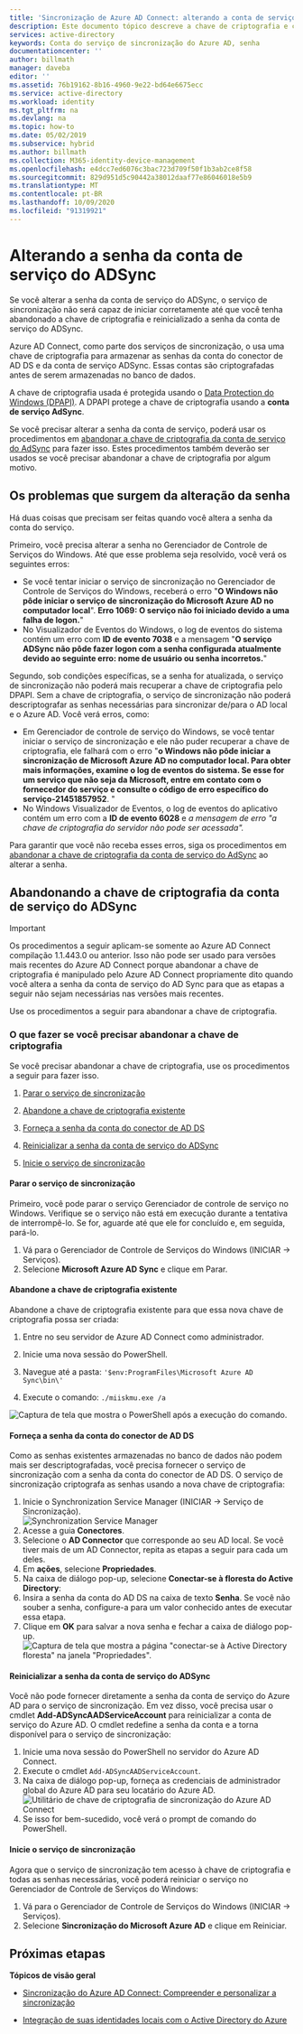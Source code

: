 ```yaml
---
title: 'Sincronização de Azure AD Connect: alterando a conta de serviço ADSync | Microsoft Docs'
description: Este documento tópico descreve a chave de criptografia e como abandoná-la depois que a senha tiver sido alterada.
services: active-directory
keywords: Conta do serviço de sincronização do Azure AD, senha
documentationcenter: ''
author: billmath
manager: daveba
editor: ''
ms.assetid: 76b19162-8b16-4960-9e22-bd64e6675ecc
ms.service: active-directory
ms.workload: identity
ms.tgt_pltfrm: na
ms.devlang: na
ms.topic: how-to
ms.date: 05/02/2019
ms.subservice: hybrid
ms.author: billmath
ms.collection: M365-identity-device-management
ms.openlocfilehash: e4dcc7ed6076c3bac723d709f50f1b3ab2ce8f58
ms.sourcegitcommit: 829d951d5c90442a38012daaf77e86046018e5b9
ms.translationtype: MT
ms.contentlocale: pt-BR
ms.lasthandoff: 10/09/2020
ms.locfileid: "91319921"
---
```

# <a name="changing-the-adsync-service-account-password"></a>Alterando a senha da conta de serviço do ADSync
Se você alterar a senha da conta de serviço do ADSync, o serviço de sincronização não será capaz de iniciar corretamente até que você tenha abandonado a chave de criptografia e reinicializado a senha da conta de serviço do ADSync. 

Azure AD Connect, como parte dos serviços de sincronização, o usa uma chave de criptografia para armazenar as senhas da conta do conector de AD DS e da conta de serviço ADSync.  Essas contas são criptografadas antes de serem armazenadas no banco de dados. 

A chave de criptografia usada é protegida usando o [Data Protection do Windows (DPAPI)](/previous-versions/ms995355(v=msdn.10)). A DPAPI protege a chave de criptografia usando a **conta de serviço AdSync**. 

Se você precisar alterar a senha da conta de serviço, poderá usar os procedimentos em [abandonar a chave de criptografia da conta de serviço do AdSync](#abandoning-the-adsync-service-account-encryption-key) para fazer isso.  Estes procedimentos também deverão ser usados se você precisar abandonar a chave de criptografia por algum motivo.

## <a name="issues-that-arise-from-changing-the-password"></a>Os problemas que surgem da alteração da senha
Há duas coisas que precisam ser feitas quando você altera a senha da conta do serviço.

Primeiro, você precisa alterar a senha no Gerenciador de Controle de Serviços do Windows.  Até que esse problema seja resolvido, você verá os seguintes erros:


- Se você tentar iniciar o serviço de sincronização no Gerenciador de Controle de Serviços do Windows, receberá o erro "**O Windows não pôde iniciar o serviço de sincronização do Microsoft Azure AD no computador local**". **Erro 1069: O serviço não foi iniciado devido a uma falha de logon.**"
- No Visualizador de Eventos do Windows, o log de eventos do sistema contém um erro com **ID de evento 7038** e a mensagem "**O serviço ADSync não pôde fazer logon com a senha configurada atualmente devido ao seguinte erro: nome de usuário ou senha incorretos.**"

Segundo, sob condições específicas, se a senha for atualizada, o serviço de sincronização não poderá mais recuperar a chave de criptografia pelo DPAPI. Sem a chave de criptografia, o serviço de sincronização não poderá descriptografar as senhas necessárias para sincronizar de/para o AD local e o Azure AD.
Você verá erros, como:

- Em Gerenciador de controle de serviço do Windows, se você tentar iniciar o serviço de sincronização e ele não puder recuperar a chave de criptografia, ele falhará com o erro "<strong>o Windows não pôde iniciar a sincronização de Microsoft Azure AD no computador local. Para obter mais informações, examine o log de eventos do sistema. Se esse for um serviço que não seja da Microsoft, entre em contato com o fornecedor do serviço e consulte o código de erro específico do serviço-21451857952</strong>. "
- No Windows Visualizador de Eventos, o log de eventos do aplicativo contém um erro com a **ID de evento 6028** e *a mensagem de erro "a chave de criptografia do servidor não pode ser acessada".*

Para garantir que você não receba esses erros, siga os procedimentos em [abandonar a chave de criptografia da conta de serviço do AdSync](#abandoning-the-adsync-service-account-encryption-key) ao alterar a senha.
 
## <a name="abandoning-the-adsync-service-account-encryption-key"></a>Abandonando a chave de criptografia da conta de serviço do ADSync
>[!IMPORTANT]
>Os procedimentos a seguir aplicam-se somente ao Azure AD Connect compilação 1.1.443.0 ou anterior. Isso não pode ser usado para versões mais recentes do Azure AD Connect porque abandonar a chave de criptografia é manipulado pelo Azure AD Connect propriamente dito quando você altera a senha da conta de serviço do AD Sync para que as etapas a seguir não sejam necessárias nas versões mais recentes.   

Use os procedimentos a seguir para abandonar a chave de criptografia.

### <a name="what-to-do-if-you-need-to-abandon-the-encryption-key"></a>O que fazer se você precisar abandonar a chave de criptografia

Se você precisar abandonar a chave de criptografia, use os procedimentos a seguir para fazer isso.

1. [Parar o serviço de sincronização](#stop-the-synchronization-service)

1. [Abandone a chave de criptografia existente](#abandon-the-existing-encryption-key)

2. [Forneça a senha da conta do conector de AD DS](#provide-the-password-of-the-ad-ds-connector-account)

3. [Reinicializar a senha da conta de serviço do ADSync](#reinitialize-the-password-of-the-adsync-service-account)

4. [Inicie o serviço de sincronização](#start-the-synchronization-service)

#### <a name="stop-the-synchronization-service"></a>Parar o serviço de sincronização
Primeiro, você pode parar o serviço Gerenciador de controle de serviço no Windows.  Verifique se o serviço não está em execução durante a tentativa de interrompê-lo.  Se for, aguarde até que ele for concluído e, em seguida, pará-lo.


1. Vá para o Gerenciador de Controle de Serviços do Windows (INICIAR → Serviços).
2. Selecione **Microsoft Azure AD Sync** e clique em Parar.

#### <a name="abandon-the-existing-encryption-key"></a>Abandone a chave de criptografia existente
Abandone a chave de criptografia existente para que essa nova chave de criptografia possa ser criada:

1. Entre no seu servidor de Azure AD Connect como administrador.

2. Inicie uma nova sessão do PowerShell.

3. Navegue até a pasta: `'$env:ProgramFiles\Microsoft Azure AD Sync\bin\'`

4. Execute o comando: `./miiskmu.exe /a`

![Captura de tela que mostra o PowerShell após a execução do comando.](./media/how-to-connect-sync-change-serviceacct-pass/key5.png)

#### <a name="provide-the-password-of-the-ad-ds-connector-account"></a>Forneça a senha da conta do conector de AD DS
Como as senhas existentes armazenadas no banco de dados não podem mais ser descriptografadas, você precisa fornecer o serviço de sincronização com a senha da conta do conector de AD DS. O serviço de sincronização criptografa as senhas usando a nova chave de criptografia:

1. Inicie o Synchronization Service Manager (INICIAR → Serviço de Sincronização).
</br>![Synchronization Service Manager](./media/how-to-connect-sync-change-serviceacct-pass/startmenu.png)  
2. Acesse a guia **Conectores**.
3. Selecione o **AD Connector** que corresponde ao seu AD local. Se você tiver mais de um AD Connector, repita as etapas a seguir para cada um deles.
4. Em **ações**, selecione **Propriedades**.
5. Na caixa de diálogo pop-up, selecione **Conectar-se à floresta do Active Directory**:
6. Insira a senha da conta do AD DS na caixa de texto **Senha**. Se você não souber a senha, configure-a para um valor conhecido antes de executar essa etapa.
7. Clique em **OK** para salvar a nova senha e fechar a caixa de diálogo pop-up.
![Captura de tela que mostra a página "conectar-se à Active Directory floresta" na janela "Propriedades".](./media/how-to-connect-sync-change-serviceacct-pass/key6.png)

#### <a name="reinitialize-the-password-of-the-adsync-service-account"></a>Reinicializar a senha da conta de serviço do ADSync
Você não pode fornecer diretamente a senha da conta de serviço do Azure AD para o serviço de sincronização. Em vez disso, você precisa usar o cmdlet **Add-ADSyncAADServiceAccount** para reinicializar a conta de serviço do Azure AD. O cmdlet redefine a senha da conta e a torna disponível para o serviço de sincronização:

1. Inicie uma nova sessão do PowerShell no servidor do Azure AD Connect.
2. Execute o cmdlet `Add-ADSyncAADServiceAccount`.
3. Na caixa de diálogo pop-up, forneça as credenciais de administrador global do Azure AD para seu locatário do Azure AD.
![Utilitário de chave de criptografia de sincronização do Azure AD Connect](./media/how-to-connect-sync-change-serviceacct-pass/key7.png)
4. Se isso for bem-sucedido, você verá o prompt de comando do PowerShell.

#### <a name="start-the-synchronization-service"></a>Inicie o serviço de sincronização
Agora que o serviço de sincronização tem acesso à chave de criptografia e todas as senhas necessárias, você poderá reiniciar o serviço no Gerenciador de Controle de Serviços do Windows:


1. Vá para o Gerenciador de Controle de Serviços do Windows (INICIAR → Serviços).
2. Selecione **Sincronização do Microsoft Azure AD** e clique em Reiniciar.

## <a name="next-steps"></a>Próximas etapas
**Tópicos de visão geral**

* [Sincronização do Azure AD Connect: Compreender e personalizar a sincronização](how-to-connect-sync-whatis.md)

* [Integração de suas identidades locais com o Active Directory do Azure](whatis-hybrid-identity.md)
